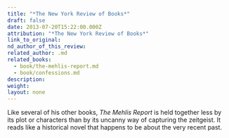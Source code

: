 ```yaml
---
title: "*The New York Review of Books*"
draft: false
date: 2013-07-20T15:22:00.000Z
attribution: "*The New York Review of Books*"
link_to_original:
nd_author_of_this_review:
related_author: .md
related_books:
  - book/the-mehlis-report.md
  - book/confessions.md
description:
weight:
layout: none
---
```

Like several of his other books, *The Mehlis Report* is held together less by its plot or characters than by its uncanny way of capturing the zeitgeist. It reads like a historical novel that happens to be about the very recent past.

